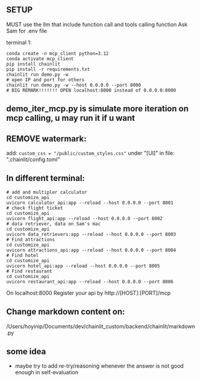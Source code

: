 ## SETUP
MUST use the llm that include function call and tools calling function
Ask Sam for .env file

terminal 1:
```shell
conda create -n mcp_client python=3.12
conda activate mcp_client
pip install chainlit
pip install -r requirements.txt
chainlit run demo.py -w
# open IP and port for others
chainlit run demo.py -w --host 0.0.0.0 --port 8000
# BIG REMARK!!!!!!! OPEN localhost:8000 instead of 0.0.0.0:8000

```
## demo_iter_mcp.py is simulate more iteration on mcp calling, u may run it if u want

## REMOVE watermark:
add: ```custom_css = "/public/custom_styles.css"``` under "[UI]" in file: ".chainlit/config.toml"

## In different terminal:
```shell
# add and multipler calculator
cd customize_api
uvicorn calculator_api:app --reload --host 0.0.0.0 --port 8001
# check flight ticket
cd customize_api
uvicorn flight_api:app --reload --host 0.0.0.0 --port 8002
# data retriever, data on Sam's mac
cd customize_api
uvicorn data_retrievers:app --reload --host 0.0.0.0 --port 8003
# Find attractions
cd customize_api
uvicorn attractions_api:app --reload --host 0.0.0.0 --port 8004
# Find hotel
cd customize_api
uvicorn hotel_api:app --reload --host 0.0.0.0 --port 8005
# Find restaurant
cd customize_api
uvicorn restaurant_api:app --reload --host 0.0.0.0 --port 8006
```

On localhost:8000 Register your api by http://[HOST]:[PORT]/mcp


## Change markdown content on:
/Users/hoyinip/Documents/dev/chainlit_custom/backend/chainlit/markdown.py

## some idea
- maybe try to add re-try/reasoning whenever the answer is not good enough in self-evaluation
